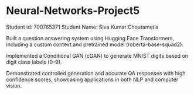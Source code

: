 # Neural-Networks-Project5
Student id: 700765371
Student Name: Siva Kumar Choutametla

Built a question answering system using Hugging Face Transformers, including a custom context and pretrained model (roberta-base-squad2).

Implemented a Conditional GAN (cGAN) to generate MNIST digits based on digit class labels (0–9).

Demonstrated controlled generation and accurate QA responses with high confidence scores, showcasing applications in both NLP and computer vision.
